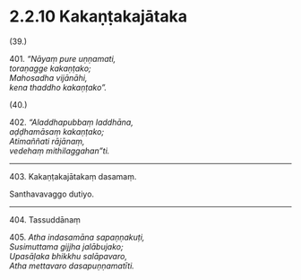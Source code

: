 

# 2.2.10 Kakaṇṭakajātaka




(39.)

401\. _“Nāyaṃ pure uṇṇamati,_  
_toraṇagge kakaṇṭako;_  
_Mahosadha vijānāhi,_  
_kena thaddho kakaṇṭako”._  


(40.)

402\. _“Aladdhapubbaṃ laddhāna,_  
_aḍḍhamāsaṃ kakaṇṭako;_  
_Atimaññati rājānaṃ,_  
_vedehaṃ mithilaggahan”ti._  


---

403\. Kakaṇṭakajātakaṃ dasamaṃ.

  
Santhavavaggo dutiyo.



---

404\. Tassuddānaṃ



405\. _Atha indasamāna sapaṇṇakuṭi,_  
_Susimuttama gijjha jalābujako;_  
_Upasāḷaka bhikkhu salāpavaro,_  
_Atha mettavaro dasapuṇṇamatīti._  




